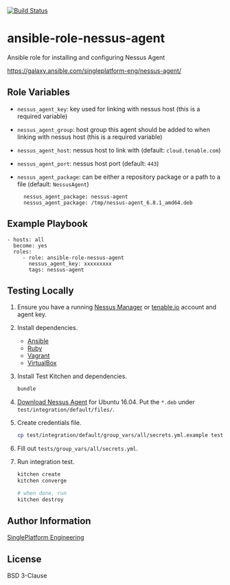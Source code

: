 [![Build Status](https://travis-ci.org/singleplatform-eng/ansible-role-nessus-agent.svg?branch=master)](https://travis-ci.org/singleplatform-eng/ansible-role-nessus-agent)

ansible-role-nessus-agent
=========

Ansible role for installing and configuring Nessus Agent

https://galaxy.ansible.com/singleplatform-eng/nessus-agent/

Role Variables
--------------

- `nessus_agent_key`: key used for linking with nessus host (this is a required variable)

- `nessus_agent_group`: host group this agent should be added to when linking with nessus host (this is a required variable)

- `nessus_agent_host`: nessus host to link with (default: `cloud.tenable.com`)

- `nessus_agent_port`: nessus host port (default: `443`)

- `nessus_agent_package`: can be either a repository package or a path to a file (default: `NessusAgent`)

        nessus_agent_package: nessus-agent
        nessus_agent_package: /tmp/nessus-agent_6.8.1_amd64.deb

Example Playbook
----------------

    - hosts: all
      become: yes
      roles:
         - role: ansible-role-nessus-agent
           nessus_agent_key: xxxxxxxxx
           tags: nessus-agent

Testing Locally
---------------

1. Ensure you have a running [Nessus Manager](https://www.tenable.com/products/nessus-vulnerability-scanner/nessus-manager) or [tenable.io](https://www.tenable.com/products/tenable-io) account and agent key.
1. Install dependencies.
    * [Ansible](https://docs.ansible.com/ansible/latest/intro_installation.html)
    * [Ruby](https://www.ruby-lang.org/)
    * [Vagrant](https://www.vagrantup.com/intro/getting-started/install.html)
    * [VirtualBox](https://www.virtualbox.org/)
1. Install Test Kitchen and dependencies.

    ```sh
    bundle
    ```

1. [Download Nessus Agent](https://www.tenable.com/products/nessus/agent-download) for Ubuntu 16.04. Put the `*.deb` under `test/integration/default/files/`.
1. Create credentials file.

    ```sh
    cp test/integration/default/group_vars/all/secrets.yml.example test/integration/default/group_vars/all/secrets.yml
    ```

1. Fill out `tests/group_vars/all/secrets.yml`.
1. Run integration test.

    ```sh
    kitchen create
    kitchen converge

    # when done, run
    kitchen destroy
    ```

Author Information
------------------

[SinglePlatform Engineering](http://engineering.singleplatform.com/)

License
-------

BSD 3-Clause
